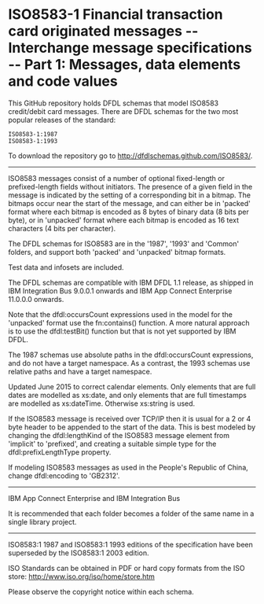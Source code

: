 ISO8583-1 Financial transaction card originated messages -- Interchange message specifications -- Part 1: Messages, data elements and code values
=================================================================================================================================================

This GitHub repository holds DFDL schemas that model ISO8583 credit/debit card messages. 
There are DFDL schemas for the two most popular releases of the standard:

    ISO8583-1:1987 
    ISO8583-1:1993 

To download the repository go to http://dfdlschemas.github.com/ISO8583/.

----------------
ISO8583 messages consist of a number of optional fixed-length or prefixed-length fields without initiators.
The presence of a given field in the message is indicated by the setting of a corresponding bit in a bitmap.
The bitmaps occur near the start of the message, and can either be in 'packed' format where each bitmap is 
encoded as 8 bytes of binary data (8 bits per byte), or in 'unpacked' format where each bitmap is encoded 
as 16 text characters (4 bits per character). 

The DFDL schemas for ISO8583 are in the '1987', '1993' and 'Common' folders, and support both 'packed' and 'unpacked' bitmap formats.

Test data and infosets are included.

The DFDL schemas are compatible with IBM DFDL 1.1 release, as shipped in IBM Integration Bus 9.0.0.1 onwards and IBM App Connect Enterprise 11.0.0.0 onwards.

Note that the dfdl:occursCount expressions used in the model for the 'unpacked' format use the fn:contains() function. 
A more natural approach is to use the dfdl:testBit() function but that is not yet supported by IBM DFDL.

The 1987 schemas use absolute paths in the dfdl:occursCount expressions, and do not have a target namespace.
As a contrast, the 1993 schemas use relative paths and have a target namespace. 

Updated June 2015 to correct calendar elements. Only elements that are full dates are modelled as xs:date, and only elements that are full timestamps are modelled as xs:dateTime. Otherwise xs:string is used.

If the ISO8583 message is received over TCP/IP then it is usual for a 2 or 4 byte header to be appended to the start of the data. This is best modeled by changing the dfdl:lengthKind of the ISO8583 message element from 'implicit' to 'prefixed', and creating a suitable simple type for the dfdl:prefixLengthType property.

If modeling ISO8583 messages as used in the People's Republic of China, change dfdl:encoding to 'GB2312'.

----------------
IBM App Connect Enterprise and IBM Integration Bus

It is recommended that each folder becomes a folder of the same name in a single library project.

----------------
ISO8583:1 1987 and ISO8583:1 1993 editions of the specification have been superseded by the ISO8583:1 2003 edition.

ISO Standards can be obtained in PDF or hard copy formats from the ISO store: http://www.iso.org/iso/home/store.htm

Please observe the copyright notice within each schema.


